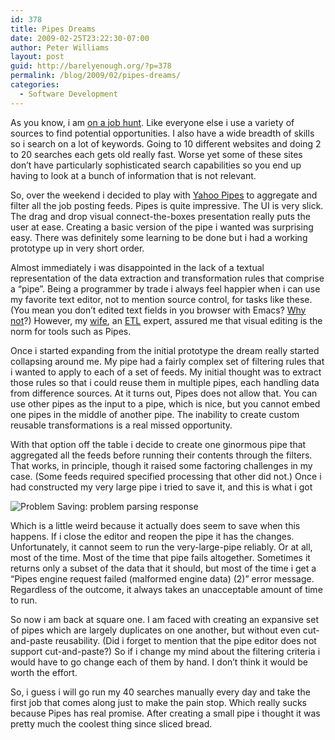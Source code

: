 ```yaml
---
id: 378
title: Pipes Dreams
date: 2009-02-25T23:22:30-07:00
author: Peter Williams
layout: post
guid: http://barelyenough.org/?p=378
permalink: /blog/2009/02/pipes-dreams/
categories:
  - Software Development
---
```

As you know, i am [on a job hunt](http://barelyenough.org/blog/2009/02/need-job/). Like everyone else i use a variety of sources to find potential opportunities. I also have a wide breadth of skills so i search on a lot of keywords. Going to 10 different websites and doing 2 to 20 searches each gets old really fast. Worse yet some of these sites don&#8217;t have particularly sophisticated search capabilities so you end up having to look at a bunch of information that is not relevant.

So, over the weekend i decided to play with [Yahoo Pipes](http://pipes.yahoo.com) to aggregate and filter all the job posting feeds. Pipes is quite impressive. The UI is very slick. The drag and drop visual connect-the-boxes presentation really puts the user at ease. Creating a basic version of the pipe i wanted was surprising easy. There was definitely some learning to be done but i had a working prototype up in very short order.

Almost immediately i was disappointed in the lack of a textual representation of the data extraction and transformation rules that comprise a &#8220;pipe&#8221;. Being a programmer by trade i always feel happier when i can use my favorite text editor, not to mention source control, for tasks like these. (You mean you don&#8217;t edited text fields in you browser with Emacs? [Why not](https://addons.mozilla.org/en-US/firefox/addon/4125)?) However, my [wife](http://pinkasparag.us), an [ETL](http://en.wikipedia.org/wiki/Etl) expert, assured me that visual editing is the norm for tools such as Pipes.

Once i started expanding from the initial prototype the dream really started collapsing around me. My pipe had a fairly complex set of filtering rules that i wanted to apply to each of a set of feeds. My initial thought was to extract those rules so that i could reuse them in multiple pipes, each handling data from difference sources. At it turns out, Pipes does not allow that. You can use other pipes as the input to a pipe, which is nice, but you cannot embed one pipes in the middle of another pipe. The inability to create custom reusable transformations is a real missed opportunity.

With that option off the table i decide to create one ginormous pipe that aggregated all the feeds before running their contents through the filters. That works, in principle, though it raised some factoring challenges in my case. (Some feeds required specified processing that other did not.) Once i had constructed my very large pipe i tried to save it, and this is what i got

![Problem Saving: problem parsing response](/blog/uploads/pipe-dreams-failed-save.png) 

Which is a little weird because it actually does seem to save when this happens. If i close the editor and reopen the pipe it has the changes. Unfortunately, it cannot seem to run the very-large-pipe reliably. Or at all, most of the time. Most of the time that pipe fails altogether. Sometimes it returns only a subset of the data that it should, but most of the time i get a &#8220;Pipes engine request failed (malformed engine data) (2)&#8221; error message. Regardless of the outcome, it always takes an unacceptable amount of time to run.

So now i am back at square one. I am faced with creating an expansive set of pipes which are largely duplicates on one another, but without even cut-and-paste reusability. (Did i forget to mention that the pipe editor does not support cut-and-paste?) So if i change my mind about the filtering criteria i would have to go change each of them by hand. I don&#8217;t think it would be worth the effort.

So, i guess i will go run my 40 searches manually every day and take the first job that comes along just to make the pain stop. Which really sucks because Pipes has real promise. After creating a small pipe i thought it was pretty much the coolest thing since sliced bread.